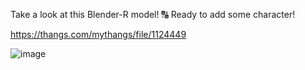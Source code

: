 Take a look at this Blender-R model! 🔠 Ready to add some character!

https://thangs.com/mythangs/file/1124449

![image](https://github.com/user-attachments/assets/faef95a8-7517-442e-a474-a0a772f46593)
